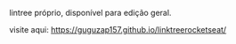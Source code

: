 lintree próprio, disponível para edição geral.

visite aqui: 
https://guguzap157.github.io/linktreerocketseat/
